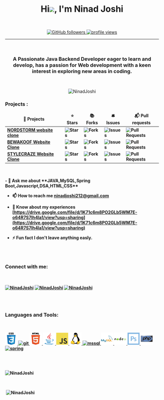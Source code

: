 <h1 align="center"> Hi<img src="https://cliply.co/wp-content/uploads/2019/06/391906110_WAVING_HAND_400px.gif" height="30" />, I'm Ninad Joshi</h1>
<br>
<p align="center" width="45">
    <a href="https://github.com/Ninadjoshi212?tab=followers">
        <img alt="GitHub followers" src="https://img.shields.io/github/followers/Ninadjoshi212?color=yellow&logo=github">
    </a>
    <a href="https://github.com/Ninadjoshi212">
        <img src="https://komarev.com/ghpvc/?username=Ninadjoshi212&color=red" alt="profile views" />
    </a>
</p>
<hr>
<br>
<h3 align="center">A Passionate Java Backend Developer eager to learn and develop,
has a passion for Web development with a keen interest in exploring new areas in coding.</h3>
<br>
<p align ="center"> <img width="830" height="400" src="https://camo.githubusercontent.com/5ddf73ad3a205111cf8c686f687fc216c2946a75005718c8da5b837ad9de78c9/68747470733a2f2f7468756d62732e6766796361742e636f6d2f4576696c4e657874446576696c666973682d736d616c6c2e676966" alt="NinadJoshi"/> </p>

<h3><b>Projects :<b></h3>
<table>
  <thead align="center">
    <tr border: none;>
      <td><b>🎁 Projects</b></td>
      <td><b>⭐ Stars</b></td>
      <td><b>📚 Forks</b></td>
      <td><b>🛎 Issues</b></td>
      <td><b>📬 Pull requests</b></td>
    </tr>
  </thead>
  <tbody>
      <tr>
      <td><a href="https://github.com/Ninadjoshi212/nordstrom"><b>NORDSTORM website clone</b></a></td>
      <td><img alt="Stars" src="https://img.shields.io/github/stars/Ninadjoshi212/nordstrom?style=flat-square&labelColor=343b41"/></td>
      <td><img alt="Forks" src="https://img.shields.io/github/forks/Ninadjoshi212/nordstrom?style=flat-square&labelColor=343b41"/></td>
      <td><img alt="Issues" src="https://img.shields.io/github/issues/Ninadjoshi212/nordstrom?style=flat-square&labelColor=343b41"/></td>
      <td><img alt="Pull Requests" src="https://img.shields.io/github/issues-pr/Ninadjoshi212/nordstrom?style=flat-square&labelColor=343b41"/></td>
      </tr>
	  <tr>
      <td><a href="https://github.com/Ninadjoshi212/Bewakoof_website_Clone"><b>BEWAKOOF Website Clone</b></a></td>
      <td><img alt="Stars" src="https://img.shields.io/github/stars/Ninadjoshi212/Bewakoof_website_Clone?style=flat-square&labelColor=343b41"/></td>
      <td><img alt="Forks" src="https://img.shields.io/github/forks/Ninadjoshi212/Bewakoof_website_Clone?style=flat-square&labelColor=343b41"/></td>
      <td><img alt="Issues" src="https://img.shields.io/github/issues/Ninadjoshi212/Bewakoof_website_Clone?style=flat-square&labelColor=343b41"/></td>
      <td><img alt="Pull Requests" src="https://img.shields.io/github/issues-pr/Ninadjoshi212/Bewakoof_website_Clone?style=flat-square&labelColor=343b41"/></td>
    </tr>
    <tr>
      <td><a href="https://github.com/Ninadjoshi212/Stylecraze-Website-Clone"><b>STYLECRAZE Website Clone</b></a></td>
      <td><img alt="Stars" src="https://img.shields.io/github/stars/Ninadjoshi212/Stylecraze-Website-Clone?style=flat-square&labelColor=343b41"/></td>
      <td><img alt="Forks" src="https://img.shields.io/github/forks/Ninadjoshi212/Stylecraze-Website-Clone?style=flat-square&labelColor=343b41"/></td>
      <td><img alt="Issues" src="https://img.shields.io/github/issues/Ninadjoshi212/Stylecraze-Website-Clone?style=flat-square&labelColor=343b41"/></td>
      <td><img alt="Pull Requests" src="https://img.shields.io/github/issues-pr/Ninadjoshi212/Stylecraze-Website-Clone?style=flat-square&labelColor=343b41"/></td>
    </tr>
  </tbody>
</table>
<br>
<br>
- 💬 Ask me about **JAVA,MySQL,Spring Boot,Javascript,DSA,HTML,CSS**

- 📫 How to reach me **ninadjoshi212@gmail.com**

- 📄 Know about my experiences [https://drive.google.com/file/d/1K71c6m8PO2GLb5WM7E-o64R7S7Ih4la1/view?usp=sharing](https://drive.google.com/file/d/1K71c6m8PO2GLb5WM7E-o64R7S7Ih4la1/view?usp=sharing)

- ⚡ Fun fact **I don't leave anything easly.**

<br>
<br>
<h3 align="left">Connect with me:</h3>
<br>
<p align="left">
<a href="https://linkedin.com/in/Ninadjoshi212" target="blank"><img align="center" src="https://raw.githubusercontent.com/rahuldkjain/github-profile-readme-generator/master/src/images/icons/Social/linked-in-alt.svg" alt="NinadJoshi" height="30" width="40" /></a>
<a href="https://www.facebook.com/mfallin.foever/" target="blank"><img align="center" src="https://raw.githubusercontent.com/rahuldkjain/github-profile-readme-generator/master/src/images/icons/Social/facebook.svg" alt="NinadJoshi" height="30" width="40" /></a>
<a href="https://leetcode.com/ninadjoshi212" target="blank"><img align="center" src="https://raw.githubusercontent.com/rahuldkjain/github-profile-readme-generator/master/src/images/icons/Social/leet-code.svg" alt="NinadJoshi" height="30" width="40" /></a>
</p>

<br>
<br>

<h3 align="left">Languages and Tools:</h3>
<br>
<p align="left"> <a href="https://www.w3schools.com/css/" target="_blank" rel="noreferrer"> <img src="https://raw.githubusercontent.com/devicons/devicon/master/icons/css3/css3-original-wordmark.svg" alt="css3" width="40" height="40"/> </a>  <a href="https://git-scm.com/" target="_blank" rel="noreferrer"> <img src="https://www.vectorlogo.zone/logos/git-scm/git-scm-icon.svg" alt="git" width="40" height="40"/> </a> <a href="https://www.w3.org/html/" target="_blank" rel="noreferrer"> <img src="https://raw.githubusercontent.com/devicons/devicon/master/icons/html5/html5-original-wordmark.svg" alt="html5" width="40" height="40"/> </a> <a href="https://www.java.com" target="_blank" rel="noreferrer"> <img src="https://raw.githubusercontent.com/devicons/devicon/master/icons/java/java-original.svg" alt="java" width="40" height="40"/> </a> <a href="https://developer.mozilla.org/en-US/docs/Web/JavaScript" target="_blank" rel="noreferrer"> <img src="https://raw.githubusercontent.com/devicons/devicon/master/icons/javascript/javascript-original.svg" alt="javascript" width="40" height="40"/> </a> <a href="https://www.linux.org/" target="_blank" rel="noreferrer"> <img src="https://raw.githubusercontent.com/devicons/devicon/master/icons/linux/linux-original.svg" alt="linux" width="40" height="40"/> </a> <a href="https://www.microsoft.com/en-us/sql-server" target="_blank" rel="noreferrer"> <img src="https://www.svgrepo.com/show/303229/microsoft-sql-server-logo.svg" alt="mssql" width="40" height="40"/> </a> <a href="https://www.mysql.com/" target="_blank" rel="noreferrer"> <img src="https://raw.githubusercontent.com/devicons/devicon/master/icons/mysql/mysql-original-wordmark.svg" alt="mysql" width="40" height="40"/> </a> <a href="https://nodejs.org" target="_blank" rel="noreferrer"> <img src="https://raw.githubusercontent.com/devicons/devicon/master/icons/nodejs/nodejs-original-wordmark.svg" alt="nodejs" width="40" height="40"/> </a> <a href="https://www.photoshop.com/en" target="_blank" rel="noreferrer"> <img src="https://raw.githubusercontent.com/devicons/devicon/master/icons/photoshop/photoshop-line.svg" alt="photoshop" width="40" height="40"/> </a> <a href="https://www.php.net" target="_blank" rel="noreferrer"> <img src="https://raw.githubusercontent.com/devicons/devicon/master/icons/php/php-original.svg" alt="php" width="40" height="40"/> </a> <a href="https://spring.io/" target="_blank" rel="noreferrer"> <img src="https://www.vectorlogo.zone/logos/springio/springio-icon.svg" alt="spring" width="40" height="40"/> </a> </p>

<br>
<!-- <br>
<p><img align="center" src="https://github-readme-streak-stats.herokuapp.com/?user=Ninadjoshi212&" alt="NinadJoshi" /></p> -->
<br>
<p><img align="center"  src="https://github-readme-stats.vercel.app/api/top-langs?username=Ninadjoshi212&show_icons=true&locale=en&layout=compact" alt="NinadJoshi" /></p>
<br>
<p>&nbsp;<img align="center" src="https://github-readme-stats.vercel.app/api?username=Ninadjoshi212&show_icons=true&locale=en" alt="NinadJoshi" /></p>
<br>
